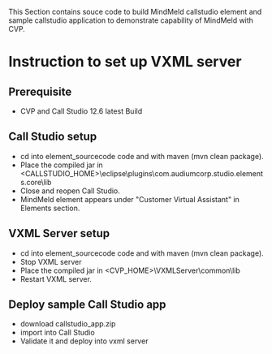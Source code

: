 This Section contains souce code to build MindMeld callstudio element and sample callstudio application to demonstrate capability of MindMeld with CVP.

# Instruction to set up VXML server

## Prerequisite
  * CVP and Call Studio 12.6 latest Build
  
  ## Call Studio setup
  * cd into  element_sourcecode code and with maven (mvn clean package).
  * Place the compiled jar in <CALLSTUDIO_HOME>\eclipse\plugins\com.audiumcorp.studio.elements.core\lib
  * Close and reopen Call Studio.
  * MindMeld element appears under "Customer Virtual Assistant" in Elements section.
  
  ## VXML Server setup
  * cd into  element_sourcecode code and with maven (mvn clean package).
  * Stop VXML server
  * Place the compiled jar in <CVP_HOME>\VXMLServer\common\lib
  * Restart VXML server.
  
   ## Deploy sample Call Studio app
  * download callstudio_app.zip
  * import into Call Studio
  * Validate it and deploy into vxml server
  
  
  
  

